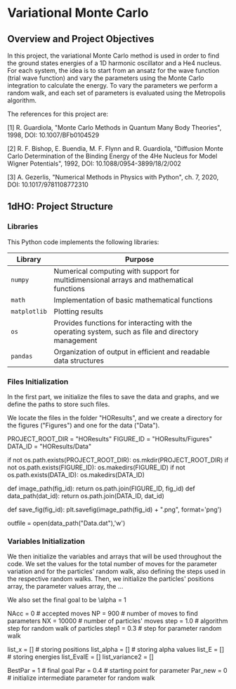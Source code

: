 # Variational Monte Carlo

## Overview and Project Objectives

In this project, the variational Monte Carlo method is used in order to find the ground states energies of a 1D harmonic oscillator and a He4 nucleus. For each system, the idea is to start from an ansatz for the wave function (trial wave function) and vary the parameters using the Monte Carlo integration to calculate the energy. To vary the parameters we perform a random walk, and each set of parameters is evaluated using the Metropolis algorithm. 

The references for this project are: 

[1] R. Guardiola, "Monte Carlo Methods in Quantum Many Body Theories", 1998, DOI: 10.1007/BFb0104529

[2] R. F. Bishop, E. Buendia, M. F. Flynn and R. Guardiola, "Diffusion Monte Carlo Determination of the Binding Energy of the 4He Nucleus for Model Wigner Potentials", 1992, DOI: 10.1088/0954-3899/18/2/002

[3]  A. Gezerlis, "Numerical Methods in Physics with Python", ch. 7, 2020, DOI: 10.1017/9781108772310


## 1dHO: Project Structure

### Libraries

This Python code implements the following libraries: 


| Library                   | Purpose                                                                 |
|--------------------------|-------------------------------------------------------------------------|
| `numpy`                  | Numerical computing with support for multidimensional arrays and mathematical functions                   |
| `math`                   | Implementation of basic mathematical functions |
| `matplotlib`             | Plotting results                 |
| `os`                     | Provides functions for interacting with the operating system, such as file and directory management         |
| `pandas`                 | Organization of output in efficient and readable data structures   |


### Files Initialization

In the first part, we initialize the files to save the data and graphs, and we define the paths to store such files. 

We locate the files in the folder "HOResults", and we create a directory for the figures ("Figures") and one for the data ("Data"). 


PROJECT_ROOT_DIR = "HOResults" 
FIGURE_ID = "HOResults/Figures"
DATA_ID = "HOResults/Data"

if not os.path.exists(PROJECT_ROOT_DIR):
    os.mkdir(PROJECT_ROOT_DIR)
if not os.path.exists(FIGURE_ID):
    os.makedirs(FIGURE_ID)
if not os.path.exists(DATA_ID):
    os.makedirs(DATA_ID)

def image_path(fig_id):
    return os.path.join(FIGURE_ID, fig_id)
def data_path(dat_id):
    return os.path.join(DATA_ID, dat_id)

def save_fig(fig_id):
    plt.savefig(image_path(fig_id) + ".png", format='png')

outfile = open(data_path("Data.dat"),'w')

### Variables Initialization

We then initialize the variables and arrays that will be used throughout the code. We set the values for the total number of moves for the parameter variation and for the particles' random walk, also defining the steps used in the respective random walks. Then, we initialize the particles' positions array, the parameter values array, the ...

We also set the final goal to be \alpha = 1

NAcc = 0 # accepted moves
NP = 900  # number of moves to find parameters
NX = 10000  # number of particles' moves
step = 1.0  # algorithm step for random walk of particles
step1 = 0.3 # step for parameter random walk

list_x = [] # storing positions
list_alpha = [] # storing alpha values
list_E = [] # storing energies
list_EvalE = [] 
list_variance2 = []

BestPar = 1 # final goal
Par = 0.4 # starting point for parameter
Par_new = 0 # initialize intermediate parameter for random walk

